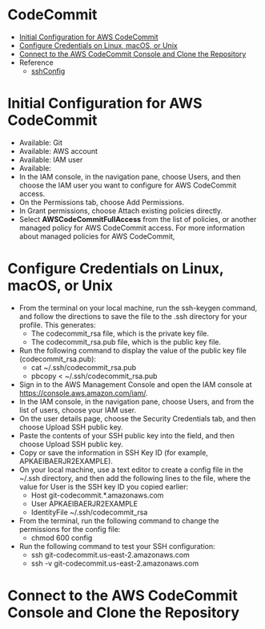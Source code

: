 # CodeCommit


- [Initial Configuration for AWS CodeCommit](initial-configuration-for-aws-codecommit)
- [Configure Credentials on Linux, macOS, or Unix](configure-credentials-on-linux-macOS-or-unix) 
- [Connect to the AWS CodeCommit Console and Clone the Repository](connect-to-the-aws-codecommit-console-and-clone-the-repository)
- Reference
    - [sshConfig](https://docs.aws.amazon.com/codecommit/latest/userguide/setting-up-ssh-unixes.html)

# Initial Configuration for AWS CodeCommit

- Available: Git
- Available: AWS account
- Available: IAM user
- Available:     
- In the IAM console, in the navigation pane, choose Users, and then choose the IAM user you want to configure for AWS CodeCommit access.
- On the Permissions tab, choose Add Permissions.
- In Grant permissions, choose Attach existing policies directly.
- Select **AWSCodeCommitFullAccess** from the list of policies, or another managed policy for AWS CodeCommit access. For more information about managed policies for AWS CodeCommit,

# Configure Credentials on Linux, macOS, or Unix

- From the terminal on your local machine, run the ssh-keygen command, and follow the directions to save the file to the .ssh directory for your profile. This generates:
    - The codecommit_rsa file, which is the private key file.
    - The codecommit_rsa.pub file, which is the public key file.
- Run the following command to display the value of the public key file (codecommit_rsa.pub):
    - cat ~/.ssh/codecommit_rsa.pub
    - pbcopy < ~/.ssh/codecommit_rsa.pub
- Sign in to the AWS Management Console and open the IAM console at https://console.aws.amazon.com/iam/.
- In the IAM console, in the navigation pane, choose Users, and from the list of users, choose your IAM user.
- On the user details page, choose the Security Credentials tab, and then choose Upload SSH public key.
- Paste the contents of your SSH public key into the field, and then choose Upload SSH public key.
- Copy or save the information in SSH Key ID (for example, APKAEIBAERJR2EXAMPLE).
- On your local machine, use a text editor to create a config file in the ~/.ssh directory, and then add the following lines to the file, where the value for User is the SSH key ID you copied earlier:
    - Host git-codecommit.*.amazonaws.com
    - User APKAEIBAERJR2EXAMPLE
    - IdentityFile ~/.ssh/codecommit_rsa 
- From the terminal, run the following command to change the permissions for the config file: 
    - chmod 600 config    
- Run the following command to test your SSH configuration:
    - ssh git-codecommit.us-east-2.amazonaws.com
    - ssh -v git-codecommit.us-east-2.amazonaws.com      
    

 

# Connect to the AWS CodeCommit Console and Clone the Repository

